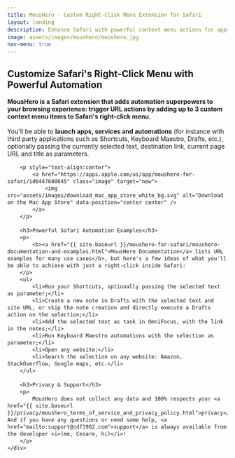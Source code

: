 ```yaml
---
title: MousHero - Custom Right-Click Menu Extension for Safari
layout: landing
description: Enhance Safari with powerful context menu actions for apps, shortcuts, and automation
image: assets/images/moushero/moushero.jpg
nav-menu: true
---
```

<!-- Main -->
<div id="main">

<!-- One -->
<section id="one">
	<div class="inner">
		<h2>Customize Safari's Right-Click Menu with Powerful Automation</h2>
		<p>
			<b>MousHero is a Safari extension that adds automation superpowers to your browsing experience: trigger URL actions by adding up to 3 custom context menu items to Safari's right-click menu.</b>
			<br>
			<br>
			You'll be able to <b>launch apps, services and automations</b> (for instance with third party applications such as Shortcuts, Keyboard Maestro, Drafts, etc.), optionally passing the currently selected text, destination link, current page URL and title as parameters.
		</p>

		<p style="text-align:center">
			<a href="https://apps.apple.com/us/app/moushero-for-safari/id6447680045" class="image" target="new">
				<img src="assets/images/download_mac_app_store_white_bg.svg" alt="Download on the Mac App Store" data-position="center center" />
			</a>
		</p>

		<h3>Powerful Safari Automation Examples</h3>
		<p>
			<b><a href="{{ site.baseurl }}/moushero-for-safari/moushero-documentation-and-examples.html">MousHero Documentation</a> lists URL examples for many use cases</b>, but here's a few ideas of what you'll be able to achieve with just a right-click inside Safari:
		</p>
		<ul>
			<li>Run your Shortcuts, optionally passing the selected text as parameter;</li>
			<li>Create a new note in Drafts with the selected text and site URL, or skip the note creation and directly execute a Drafts action on the selection;</li>
			<li>Add the selected text as task in OmniFocus, with the link in the notes;</li>
			<li>Run Keyboard Maestro automations with the selection as parameter;</li>
			<li>Open any website;</li>
			<li>Search the selection on any website: Amazon, StackOverflow, Google maps, etc.</li>
		</ul>

		<h3>Privacy & Support</h3>
		<p>
			MousHero does not collect any data and 100% respects your <a href="{{ site.baseurl }}/privacy/moushero_terms_of_service_and_privacy_policy.html">privacy</a>. And if you have any questions or need some help, <a href="mailto:support@cdf1982.com">support</a> is always available from the developer <i>(me, Cesare, hi)</i>!
		</p>
	</div>
</section>
</div>